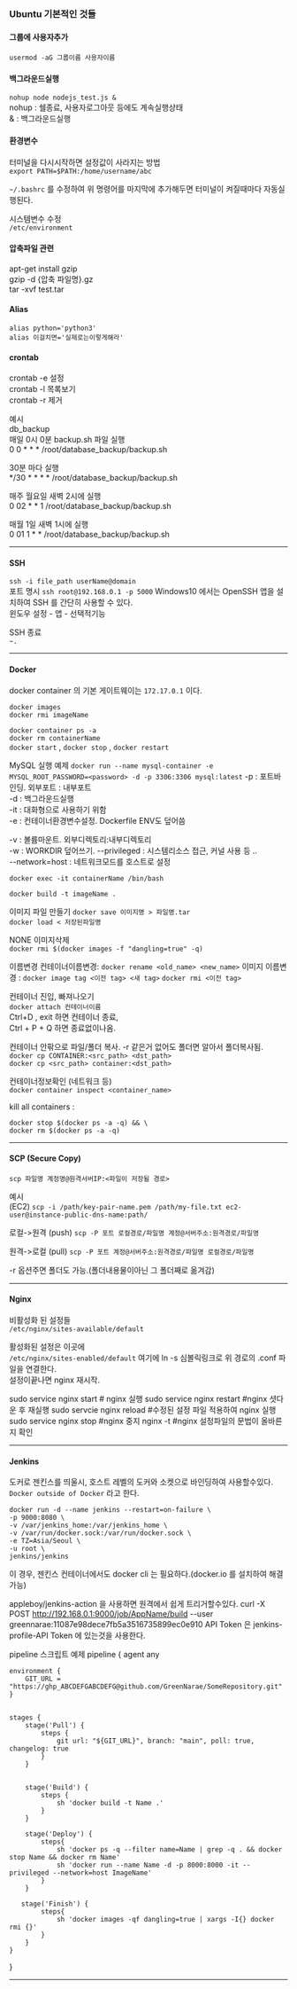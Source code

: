 ### Ubuntu 기본적인 것들  

#### 그룹에 사용자추가
`usermod -aG 그룹이름 사용자이름`

#### 백그라운드실행
`nohup node nodejs_test.js &`  
nohup : 쉘종료, 사용자로그아웃 등에도 계속실행상태  
& : 백그라운드실행  

#### 환경변수  
터미널을 다시시작하면 설정값이 사라지는 방법  
`export PATH=$PATH:/home/username/abc`  

`~/.bashrc` 를 수정하여 위 명령어를 마지막에 추가해두면 터미널이 켜질때마다 자동실행된다.  

시스템변수 수정  
`/etc/environment`  

#### 압축파일 관련  
apt-get install gzip  
gzip -d {압축 파일명}.gz  
tar -xvf test.tar  

#### Alias
`alias python='python3'`  
`alias 이걸치면='실제로는이렇게해라'`  

#### crontab  
crontab -e 설정  
crontab -l 목록보기  
crontab -r 제거  

예시  
db_backup  
매일 0시 0분 backup.sh 파일 실행  
0 0 * * * /root/database_backup/backup.sh  

30분 마다 실행  
*/30 * * * * /root/database_backup/backup.sh  

매주 월요일 새벽 2시에 실행  
0 02 * * 1 /root/database_backup/backup.sh  

매월 1일 새벽 1시에 실행  
0 01 1 * * /root/database_backup/backup.sh  

---  

#### SSH
`ssh -i file_path userName@domain`  
포트 명시 `ssh root@192.168.0.1 -p 5000` 
Windows10 에서는 OpenSSH 앱을 설치하여 SSH 를 간단히 사용할 수 있다.  
윈도우 설정 - 앱 - 선택적기능  

SSH 종료  
`~.`  

---  

#### Docker  
docker container 의 기본 게이트웨이는 `172.17.0.1` 이다.  

`docker images`  
`docker rmi imageName`  

`docker container ps -a`  
`docker rm containerName`  
`docker start` , `docker stop` , `docker restart`  

MySQL 실행 예제
`docker run --name mysql-container -e MYSQL_ROOT_PASSWORD=<password> -d -p 3306:3306 mysql:latest`
-p : 포트바인딩. 외부포트 : 내부포트  
-d : 백그라운드실행  
-it : 대화형으로 사용하기 위함  
-e : 컨테이너환경변수설정. Dockerfile ENV도 덮어씀  

-v : 볼륨마운트. 외부디렉토리:내부디렉토리  
-w : WORKDIR 덮어쓰기. 
--privileged : 시스템리소스 접근, 커널 사용 등 ..  
--network=host : 네트워크모드를 호스트로 설정  

`docker exec -it containerName /bin/bash`  

`docker build -t imageName .`  

 이미지 파일 만들기
`docker save 이미지명 > 파일명.tar`  
`docker load < 저장된파일명`  

NONE 이미지삭제  
`docker rmi $(docker images -f "dangling=true" -q)`  

이름변경
컨테이너이름변경: `docker rename <old_name> <new_name>`
이미지 이름변경 : 
	`docker image tag <이전 tag> <새 tag>`
	`docker rmi <이전 tag>`

컨테이너 진입, 빠져나오기  
`docker attach 컨테이너이름`  
Ctrl+D , exit 하면 컨테이너 종료,  
Ctrl + P + Q 하면 종료없이나옴.  

컨테이너 안팎으로 파일/폴더 복사. -r 같은거 없어도 폴더면 알아서 폴더복사됨.
`docker cp CONTAINER:<src_path> <dst_path>`  
`docker cp <src_path> container:<dst_path>`  

컨테이너정보확인 (네트워크 등)  
`docker container inspect <container_name>`  

kill all containers :
```
docker stop $(docker ps -a -q) && \
docker rm $(docker ps -a -q)
```

---  

#### SCP (Secure Copy)  
`scp 파일명 계정명@원격서버IP:<파일이 저장될 경로>`  

예시  
(EC2) `scp -i /path/key-pair-name.pem /path/my-file.txt ec2-user@instance-public-dns-name:path/`

로컬->원격 (push)
`scp -P 포트 로컬경로/파일명 계정@서버주소:원격경로/파일명`

원격->로컬 (pull)
`scp -P 포트 계정@서버주소:원격경로/파일명 로컬경로/파일명`

-r 옵션주면 폴더도 가능.(폴더내용물이아닌 그 폴더째로 옮겨감)

---  

#### Nginx  

비활성화 된 설정들  
`/etc/nginx/sites-available/default`  

활성화된 설정은 이곳에  
`/etc/nginx/sites-enabled/default` 
여기에 ln -s 심볼릭링크로 위 경로의 .conf 파일을 연결한다.  
설정이끝나면 nginx 재시작.  

sudo service nginx start # nginx 실행
sudo service nginx restart #nginx 셧다운 후 재실행
sudo servcie nginx reload #수정된 설정 파일 적용하여 nginx 실행
sudo service nginx stop #nginx 중지
nginx -t #nginx 설정파일의 문법이 올바른지 확인

---  

#### Jenkins  
도커로 젠킨스를 띄울시, 호스트 레벨의 도커와 소켓으로 바인딩하여 사용할수있다. `Docker outside of Docker` 라고 한다.
```
docker run -d --name jenkins --restart=on-failure \
-p 9000:8080 \
-v /var/jenkins_home:/var/jenkins_home \
-v /var/run/docker.sock:/var/run/docker.sock \
-e TZ=Asia/Seoul \
-u root \
jenkins/jenkins
```

이 경우, 젠킨스 컨테이너에서도 docker cli 는 필요하다.(docker.io 를 설치하여 해결가능)

appleboy/jenkins-action 을 사용하면 원격에서 쉽게 트리거할수있다.
curl -X POST http://192.168.0.1:9000/job/AppName/build --user greennarae:11087e98dece7fb5a3516735899ec0e910
API Token 은 jenkins-profile-API Token 에 있는것을 사용한다.


pipeline 스크립트 예제
pipeline {
	agent any
	
	environment {
		GIT_URL = "https://ghp_ABCDEFGABCDEFG@github.com/GreenNarae/SomeRepository.git"
	}


	stages {
		stage('Pull') {
			steps {
				git url: "${GIT_URL}", branch: "main", poll: true, changelog: true
			}
		}
		
		
		stage('Build') {
			steps {
				sh 'docker build -t Name .'
			}
		}
		
		stage('Deploy') {
			steps{
				sh 'docker ps -q --filter name=Name | grep -q . && docker stop Name && docker rm Name'
				sh 'docker run --name Name -d -p 8000:8000 -it --privileged --network=host ImageName'
			}
		}

	   stage('Finish') {
			steps{
				sh 'docker images -qf dangling=true | xargs -I{} docker rmi {}'
			}
		}
	}
}

---  


















